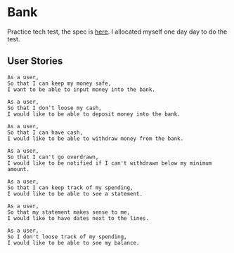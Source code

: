 # Bank

Practice tech test, the spec is [here](https://github.com/makersacademy/course/blob/master/individual_challenges/bank_tech_test.md). I allocated myself one day day to do the test.

## User Stories

```
As a user,
So that I can keep my money safe,
I want to be able to input money into the bank.

As a user,
So that I don't loose my cash,
I would like to be able to deposit money into the bank.

As a user,
So that I can have cash,
I would like to be able to withdraw money from the bank.

As a user,
So that I can't go overdrawn,
I would like to be notified if I can't withdrawn below my minimum amount.

As a user,
So that I can keep track of my spending,
I would like to be able to see a statement.

As a user,
So that my statement makes sense to me,
I would like to have dates next to the lines.

As a user,
So I don't loose track of my spending,
I would like to be able to see my balance.
```
